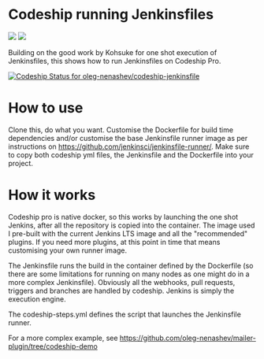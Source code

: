 # Codeship running Jenkinsfiles 

<img src='https://www.cloudbees.com/sites/default/files/codeship-by-cloudbees.png'>
<img src='https://wiki.jenkins.io/download/attachments/2916393/logo.png'>

Building on the good work by Kohsuke for one shot execution of Jenkinsfiles, this shows how to run Jenkinsfiles on Codeship Pro. 

[![Codeship Status for oleg-nenashev/codeship-jenkinsfile](https://app.codeship.com/projects/4f8e6a60-4371-0137-df43-3657630956e0/status?branch=master)](https://app.codeship.com/projects/336616)

# How to use

Clone this, do what you want. Customise the Dockerfile for build time dependencies and/or customise the base Jenkinsfile runner image as per instructions on https://github.com/jenkinsci/jenkinsfile-runner/. Make sure to copy both codeship yml files, the Jenkinsfile and the Dockerfile into your project.

# How it works

Codeship pro is native docker, so this works by launching the one shot Jenkins, after all the repository is copied into the container. The image used I pre-built with the current Jenkins LTS image and all the "recommended" plugins. If you need more plugins, at this point in time that means customising your own runner image. 

The Jenkinsfile runs the build in the container defined by the Dockerfile (so there are some limitations for running on many nodes as one might do in a more complex Jenkinsfile). Obviously all the webhooks, pull requests, triggers and branches are handled by codeship. Jenkins is simply the execution engine.

The codeship-steps.yml defines the script that launches the Jenkinsfile runner.

For a more complex example, see https://github.com/oleg-nenashev/mailer-plugin/tree/codeship-demo


